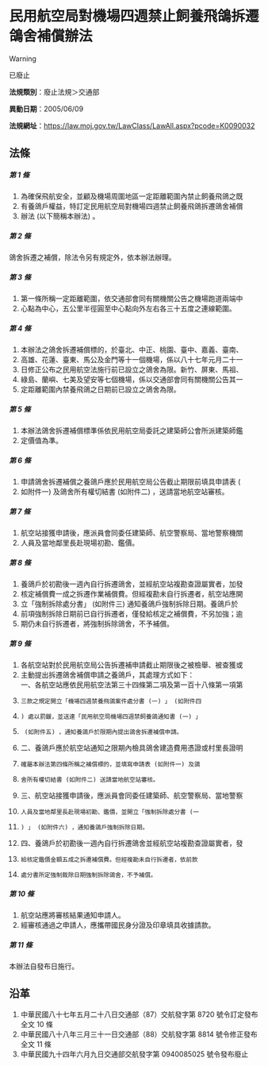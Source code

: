 # 民用航空局對機場四週禁止飼養飛鴿拆遷鴿舍補償辦法


> [!WARNING]
> 已廢止


**法規類別**：廢止法規＞交通部

**異動日期**：2005/06/09  

**法規網址**：https://law.moj.gov.tw/LawClass/LawAll.aspx?pcode=K0090032



## 法條
##### 第 1 條
1. 為確保飛航安全，並顧及機場周圍地區一定距離範圍內禁止飼養飛鴿之既
1. 有養鴿戶權益，特訂定民用航空局對機場四週禁止飼養飛鴿拆遷鴿舍補償
1. 辦法 (以下簡稱本辦法) 。

##### 第 2 條
鴿舍拆遷之補償，除法令另有規定外，依本辦法辦理。

##### 第 3 條
1. 第一條所稱一定距離範圍，依交通部會同有關機關公告之機場跑道兩端中
1. 心點為中心，五公里半徑圓至中心點向外左右各三十五度之連線範圍。

##### 第 4 條
1. 本辦法之鴿舍拆遷補償標的，於臺北、中正、桃園、臺中、嘉義、臺南、
1. 高雄、花蓮、臺東、馬公及金門等十一個機場，係以八十七年元月二十一
1. 日修正公布之民用航空法施行前已設立之鴿舍為限。新竹、屏東、馬祖、
1. 綠島、蘭嶼、七美及望安等七個機場，係以交通部會同有關機關公告其一
1. 定距離範圍內禁養飛鴿之日期前已設立之鴿舍為限。

##### 第 5 條
1. 本辦法鴿舍拆遷補償標準係依民用航空局委託之建築師公會所派建築師鑑
1. 定價值為準。

##### 第 6 條
1. 申請鴿舍拆遷補償之養鴿戶應於民用航空局公告截止期限前填具申請表 (
1. 如附件一) 及鴿舍所有權切結書 (如附件二) ，送請當地航空站審核。

##### 第 7 條
1. 航空站接獲申請後，應派員會同委任建築師、航空警察局、當地警察機關
1. 人員及當地鄰里長赴現場初勘、鑑價。

##### 第 8 條
1. 養鴿戶於初勘後一週內自行拆遷鴿舍，並經航空站複勘查證屬實者，加發
1. 核定補償費一成之拆遷作業補償費。但經複勘未自行拆遷者，航空站應開
1. 立「強制拆除處分書」 (如附件三) 通知養鴿戶強制拆除日期。養鴿戶於
1. 前項強制拆除日期前已自行拆遷者，僅發給核定之補償費，不另加強；逾
1. 期仍未自行拆遷者，將強制拆除鴿舍，不予補償。

##### 第 9 條
1. 各航空站對於民用航空局公告拆遷補申請截止期限後之被檢舉、被查獲或
1. 主動提出拆遷鴿舍補償申請之養鴿戶，其處理方式如下：  
一、各航空站應依民用航空法第三十四條第二項及第一百十八條第一項第
1.     三款之規定開立「機場四週禁養飛鴿案件處分書 (一) 」 (如附件四
1.     ) 處以罰鍰，並送達「民用航空局機場四週禁飼養鴿通知書 (一) 」
1.      (如附件五) ，通知養鴿戶於限期內提出鴿舍拆遷補償申請。
1. 二、養鴿戶應於航空站通知之限期內檢具鴿舍建造費用憑證或村里長證明
1.     確屬本辦法第四條所稱之補償標的，並填寫申請表 (如附件一) 及鴿
1.     舍所有權切結書 (如附件二) 送請當地航空站審核。
1. 三、航空站接獲申請後，應派員會同委任建築師、航空警察局、當地警察
1.     人員及當地鄰里長赴現場初勘、鑑價，並開立「強制拆除處分書 (一
1.     ) 」 (如附件六) ，通知養鴿戶強制拆除日期。
1. 四、養鴿戶於初勘後一週內自行拆遷鴿舍並經航空站複勘查證屬實者，發
1.     給核定鑑價金額五成之拆遷補償費。但經複勘未自行拆遷者，依前款
1.     處分書所定強制裁除日期強制拆除鴿舍，不予補償。

##### 第 10 條
1. 航空站應將審核結果通知申請人。
1. 經審核通過之申請人，應攜帶國民身分證及印章填具收據請款。

##### 第 11 條
本辦法自發布日施行。

## 沿革
1. 中華民國八十七年五月二十八日交通部（87）交航發字第 8720 號令訂定發布全文 10 條
1. 中華民國八十八年三月三十一日交通部（88）交航發字第 8814 號令修正發布全文 11 條
1. 中華民國九十四年六月九日交通部交航發字第 0940085025 號令發布廢止
